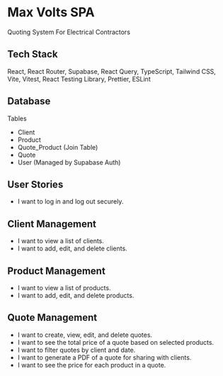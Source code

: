 # Max Volts SPA

Quoting System For Electrical Contractors

## Tech Stack
React, React Router, Supabase, React Query, TypeScript, Tailwind CSS, Vite, Vitest, React Testing Library, Prettier, ESLint

## Database
Tables
- Client
- Product
- Quote_Product (Join Table)
- Quote
- User (Managed by Supabase Auth)

## User Stories

- I want to log in and log out securely.

## Client Management
- I want to view a list of clients.
- I want to add, edit, and delete clients.

## Product Management
- I want to view a list of products.
- I want to add, edit, and delete products.

## Quote Management
- I want to create, view, edit, and delete quotes.
- I want to see the total price of a quote based on selected products.
- I want to filter quotes by client and date.
- I want to generate a PDF of a quote for sharing with clients.
- I want to see the price for each product in a quote.







